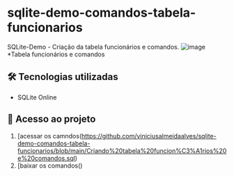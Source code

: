 # sqlite-demo-comandos-tabela-funcionarios

SQLite-Demo - Criação da tabela funcionários e comandos.
![image](https://github.com/user-attachments/assets/4fc79711-956a-407a-bc36-31430c777d3f)
*Tabela funcionários e comandos

## 🛠 Tecnologias utilizadas

- SQLite Online

## 📁 Acesso ao projeto

1. [acessar os camndos(https://github.com/viniciusalmeidaalves/sqlite-demo-comandos-tabela-funcionarios/blob/main/Criando%20tabela%20funcion%C3%A1rios%20e%20comandos.sql)
2. [baixar os comandos()
